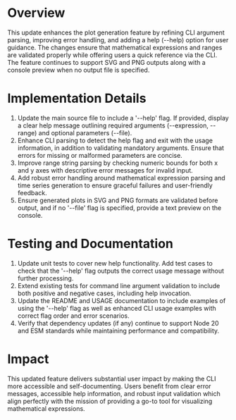 # Overview
This update enhances the plot generation feature by refining CLI argument parsing, improving error handling, and adding a help (--help) option for user guidance. The changes ensure that mathematical expressions and ranges are validated properly while offering users a quick reference via the CLI. The feature continues to support SVG and PNG outputs along with a console preview when no output file is specified.

# Implementation Details
1. Update the main source file to include a '--help' flag. If provided, display a clear help message outlining required arguments (--expression, --range) and optional parameters (--file).
2. Enhance CLI parsing to detect the help flag and exit with the usage information, in addition to validating mandatory arguments. Ensure that errors for missing or malformed parameters are concise.
3. Improve range string parsing by checking numeric bounds for both x and y axes with descriptive error messages for invalid input.
4. Add robust error handling around mathematical expression parsing and time series generation to ensure graceful failures and user-friendly feedback.
5. Ensure generated plots in SVG and PNG formats are validated before output, and if no '--file' flag is specified, provide a text preview on the console.

# Testing and Documentation
1. Update unit tests to cover new help functionality. Add test cases to check that the '--help' flag outputs the correct usage message without further processing.
2. Extend existing tests for command line argument validation to include both positive and negative cases, including help invocation.
3. Update the README and USAGE documentation to include examples of using the '--help' flag as well as enhanced CLI usage examples with correct flag order and error scenarios.
4. Verify that dependency updates (if any) continue to support Node 20 and ESM standards while maintaining performance and compatibility.

# Impact
This updated feature delivers substantial user impact by making the CLI more accessible and self-documenting. Users benefit from clear error messages, accessible help information, and robust input validation which align perfectly with the mission of providing a go-to tool for visualizing mathematical expressions.